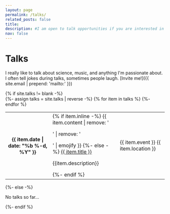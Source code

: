```yaml
---
layout: page
permalink: /talks/
related_posts: false
title: 
description: #I am open to talk opportunities if you are interested in my works.
nav: false
---
```


<!-- pages/talks.md -->
<div class="talks">
    <div class="header-bar">
        <h1>Talks</h1>
        <p>I really like to talk about science, music, and anything I'm passionate about. I often tell jokes during talks, sometimes people laugh. [Invite me!]({{ site.email | prepend: 'mailto:' }}) </p> 
    </div>
{% if site.talks != blank -%} 
<div class="table-responsive">
    <table class="table table-sm table-borderless">
    {%- assign talks = site.talks | reverse -%} 
    {% for item in talks %} 
    <tr>
        <th scope="row">{{ item.date | date: "%b %-d, %Y" }}</th>
        <td>
        {% if item.inline -%} 
            {{ item.content | remove: '<p>' | remove: '</p>' | emojify }}
        {%- else -%} 
            <a class="talks-title-with-redirect" href= "{{ item.redirect_link}} ">{{ item.title }}</a>
            <p> {{item.description}}</p>
        {%- endif %} 
        </td>
        <td>
            <span class="event">{{ item.event }}</span>
            <span class="talks-place">{{ item.location }}</span>
        </td>
    </tr>
    {%- endfor %}
    </table>
</div>
{%- else -%} 
<p>No talks so far...</p>
{%- endif %} 
</div>
